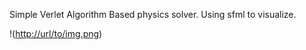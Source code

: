 Simple Verlet Algorithm Based physics solver.
Using sfml to visualize.

!([http://url/to/img.png](https://github.com/max-debinsky/BALLSv2/blob/master/balls.PNG))
